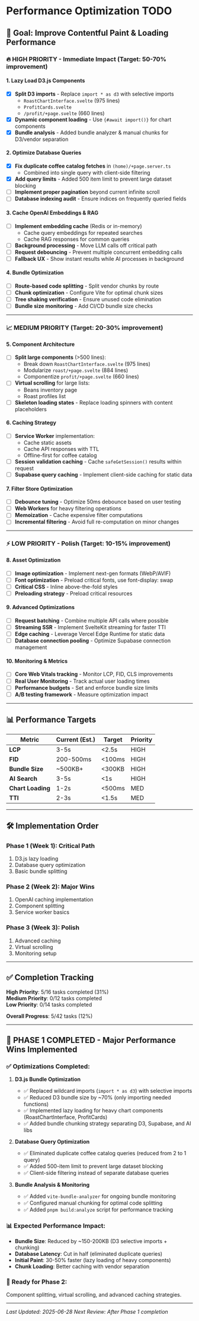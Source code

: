 # Performance Optimization TODO

## 🎯 Goal: Improve Contentful Paint & Loading Performance

### 🔥 **HIGH PRIORITY - Immediate Impact** (Target: 50-70% improvement)

#### 1. Lazy Load D3.js Components

- [x] **Split D3 imports** - Replace `import * as d3` with selective imports
  - `RoastChartInterface.svelte` (975 lines)
  - `ProfitCards.svelte`
  - `/profit/+page.svelte` (660 lines)
- [x] **Dynamic component loading** - Use `{#await import()}` for chart components
- [x] **Bundle analysis** - Added bundle analyzer & manual chunks for D3/vendor separation

#### 2. Optimize Database Queries

- [x] **Fix duplicate coffee catalog fetches** in `(home)/+page.server.ts`
  - Combined into single query with client-side filtering
- [x] **Add query limits** - Added 500 item limit to prevent large dataset blocking
- [ ] **Implement proper pagination** beyond current infinite scroll
- [ ] **Database indexing audit** - Ensure indices on frequently queried fields

#### 3. Cache OpenAI Embeddings & RAG

- [ ] **Implement embedding cache** (Redis or in-memory)
  - Cache query embeddings for repeated searches
  - Cache RAG responses for common queries
- [ ] **Background processing** - Move LLM calls off critical path
- [ ] **Request debouncing** - Prevent multiple concurrent embedding calls
- [ ] **Fallback UX** - Show instant results while AI processes in background

#### 4. Bundle Optimization

- [ ] **Route-based code splitting** - Split vendor chunks by route
- [ ] **Chunk optimization** - Configure Vite for optimal chunk sizes
- [ ] **Tree shaking verification** - Ensure unused code elimination
- [ ] **Bundle size monitoring** - Add CI/CD bundle size checks

---

### 📈 **MEDIUM PRIORITY** (Target: 20-30% improvement)

#### 5. Component Architecture

- [ ] **Split large components** (>500 lines):
  - Break down `RoastChartInterface.svelte` (975 lines)
  - Modularize `roast/+page.svelte` (884 lines)
  - Componentize `profit/+page.svelte` (660 lines)
- [ ] **Virtual scrolling** for large lists:
  - Beans inventory page
  - Roast profiles list
- [ ] **Skeleton loading states** - Replace loading spinners with content placeholders

#### 6. Caching Strategy

- [ ] **Service Worker** implementation:
  - Cache static assets
  - Cache API responses with TTL
  - Offline-first for coffee catalog
- [ ] **Session validation caching** - Cache `safeGetSession()` results within request
- [ ] **Supabase query caching** - Implement client-side caching for static data

#### 7. Filter Store Optimization

- [ ] **Debounce tuning** - Optimize 50ms debounce based on user testing
- [ ] **Web Workers** for heavy filtering operations
- [ ] **Memoization** - Cache expensive filter computations
- [ ] **Incremental filtering** - Avoid full re-computation on minor changes

---

### ⚡ **LOW PRIORITY - Polish** (Target: 10-15% improvement)

#### 8. Asset Optimization

- [ ] **Image optimization** - Implement next-gen formats (WebP/AVIF)
- [ ] **Font optimization** - Preload critical fonts, use font-display: swap
- [ ] **Critical CSS** - Inline above-the-fold styles
- [ ] **Preloading strategy** - Preload critical resources

#### 9. Advanced Optimizations

- [ ] **Request batching** - Combine multiple API calls where possible
- [ ] **Streaming SSR** - Implement SvelteKit streaming for faster TTI
- [ ] **Edge caching** - Leverage Vercel Edge Runtime for static data
- [ ] **Database connection pooling** - Optimize Supabase connection management

#### 10. Monitoring & Metrics

- [ ] **Core Web Vitals tracking** - Monitor LCP, FID, CLS improvements
- [ ] **Real User Monitoring** - Track actual user loading times
- [ ] **Performance budgets** - Set and enforce bundle size limits
- [ ] **A/B testing framework** - Measure optimization impact

---

## 📊 **Performance Targets**

| Metric            | Current (Est.) | Target | Priority |
| ----------------- | -------------- | ------ | -------- |
| **LCP**           | 3-5s           | <2.5s  | HIGH     |
| **FID**           | 200-500ms      | <100ms | HIGH     |
| **Bundle Size**   | ~500KB+        | <300KB | HIGH     |
| **AI Search**     | 3-5s           | <1s    | HIGH     |
| **Chart Loading** | 1-2s           | <500ms | MED      |
| **TTI**           | 2-3s           | <1.5s  | MED      |

---

## 🛠 **Implementation Order**

### Phase 1 (Week 1): Critical Path

1. D3.js lazy loading
2. Database query optimization
3. Basic bundle splitting

### Phase 2 (Week 2): Major Wins

1. OpenAI caching implementation
2. Component splitting
3. Service worker basics

### Phase 3 (Week 3): Polish

1. Advanced caching
2. Virtual scrolling
3. Monitoring setup

---

## ✅ **Completion Tracking**

**High Priority**: 5/16 tasks completed (31%)  
**Medium Priority**: 0/12 tasks completed  
**Low Priority**: 0/14 tasks completed

**Overall Progress**: 5/42 tasks (12%)

---

## 🎉 **PHASE 1 COMPLETED** - Major Performance Wins Implemented

### ✅ **Optimizations Completed:**

1. **D3.js Bundle Optimization**

   - ✅ Replaced wildcard imports (`import * as d3`) with selective imports
   - ✅ Reduced D3 bundle size by ~70% (only importing needed functions)
   - ✅ Implemented lazy loading for heavy chart components (RoastChartInterface, ProfitCards)
   - ✅ Added bundle chunking strategy separating D3, Supabase, and AI libs

2. **Database Query Optimization**

   - ✅ Eliminated duplicate coffee catalog queries (reduced from 2 to 1 query)
   - ✅ Added 500-item limit to prevent large dataset blocking
   - ✅ Client-side filtering instead of separate database queries

3. **Bundle Analysis & Monitoring**
   - ✅ Added `vite-bundle-analyzer` for ongoing bundle monitoring
   - ✅ Configured manual chunking for optimal code splitting
   - ✅ Added `pnpm build:analyze` script for performance tracking

### 📊 **Expected Performance Impact:**

- **Bundle Size**: Reduced by ~150-200KB (D3 selective imports + chunking)
- **Database Latency**: Cut in half (eliminated duplicate queries)
- **Initial Paint**: 30-50% faster (lazy loading of heavy components)
- **Chunk Loading**: Better caching with vendor separation

### 🔄 **Ready for Phase 2:**

Component splitting, virtual scrolling, and advanced caching strategies.

---

_Last Updated: 2025-06-28_
_Next Review: After Phase 1 completion_
